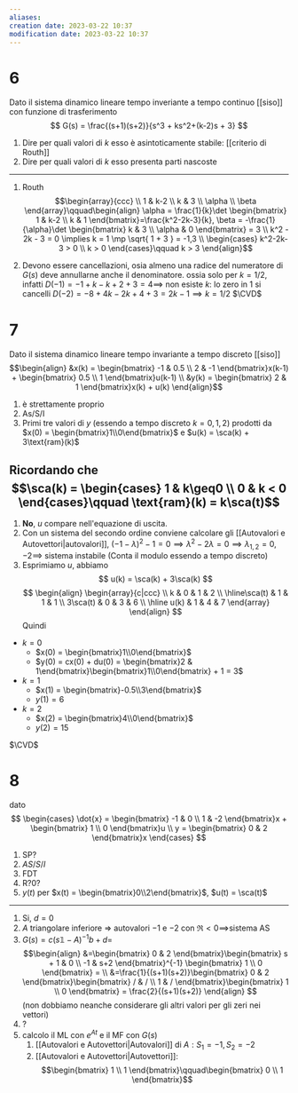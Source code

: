 ```yaml
---
aliases: 
creation date: 2023-03-22 10:37
modification date: 2023-03-22 10:37
---
```





# 6
Dato il sistema dinamico lineare tempo inveriante a tempo continuo [[siso]] con funzione di trasferimento 
$$
G(s) = \frac{(s+1)(s+2)}{s^3 + ks^2+(k-2)s + 3}
$$
1. Dire per quali valori di $k$ esso è asintoticamente stabile: [[criterio di Routh]]
2. Dire per quali valori di $k$ esso presenta parti nascoste
--- 
1. Routh
   $$\begin{array}{ccc} \\
1 & k-2  \\
k & 3 \\
\alpha \\
\beta
\end{array}\qquad\begin{align}
\alpha = \frac{1}{k}\det \begin{bmatrix}
1 & k-2 \\
k & 1 
\end{bmatrix}=\frac{k^2-2k-3}{k}, \beta = -\frac{1}{\alpha}\det \begin{bmatrix}
k & 3 \\
\alpha & 0
\end{bmatrix} = 3 \\
k^2 - 2k - 3 = 0 \implies k = 1 \mp \sqrt{ 1 + 3 } = -1,3 \\
\begin{cases}
k^2-2k-3 > 0 \\
k > 0
\end{cases}\qquad k > 3
\end{align}$$

2. Devono essere cancellazioni, osia almeno una radice del numeratore di $G(s)$ deve annullarne anche il denominatore.
   ossia solo per $k = 1/2$, infatti
$D(-1) = -1 + k -k + 2 + 3 = 4 \implies$ non esiste $k :$ lo zero in $1$ si cancelli
$D(-2) = -8 + 4k -2k + 4 + 3 = 2k - 1 \implies k = 1/2$
$\CVD$
# 7
Dato il sistema dinamico lineare tempo invariante a tempo discreto [[siso]]
$$\begin{align}
&x(k) = \begin{bmatrix}
-1 & 0.5 \\
2 & -1 
\end{bmatrix}x(k-1) + \begin{bmatrix}
0.5 \\
1 
\end{bmatrix}u(k-1) \\
&y(k) = \begin{bmatrix}
2 & 1
\end{bmatrix}x(k) + u(k)
\end{align}$$
1. è strettamente proprio
2. As/S/I
3. Primi tre valori di $y$ (essendo a tempo discreto $k = 0,1,2$) prodotti da $x(0) = \begin{bmatrix}1\\0\end{bmatrix}$ e $u(k) = \sca(k) + 3\text{ram}(k)$

Ricordando che
$$\sca(k) = \begin{cases}
1 & k\geq0 \\
0 & k < 0
\end{cases}\qquad
\text{ram}(k) = k\sca(t)$$
---
1. **No**, $u$ compare nell'equazione di uscita.
2. Con un sistema del secondo ordine conviene calcolare gli [[Autovalori e Autovettori|autovalori]], $(-1-\lambda)^2 - 1 = 0 \implies\lambda^2 -2\lambda =0 \implies \lambda_{1,2} = 0,-2 \implies$ sistema instabile (Conta il modulo essendo a tempo discreto)
3. Esprimiamo $u$, abbiamo
   $$
u(k) = \sca(k) + 3\sca(k)
$$
$$
\begin{align}
\begin{array}{c|ccc} \\
k & 0 & 1 & 2 \\
\hline\sca(t) & 1 & 1 & 1 \\
3\sca(t) & 0 & 3 & 6 \\
\hline u(k) & 1 & 4 & 7
\end{array}
\end{align}
$$
Quindi 
- $k = 0$
	- $x(0) = \begin{bmatrix}1\\0\end{bmatrix}$
	- $y(0) = cx(0) + du(0) = \begin{bmatrix}2 & 1\end{bmatrix}\begin{bmatrix}1\\0\end{bmatrix} + 1 = 3$
- $k = 1$
	- $x(1) = \begin{bmatrix}-0.5\\3\end{bmatrix}$
	- $y(1) = 6$
- $k=2$
	- $x(2) = \begin{bmatrix}4\\0\end{bmatrix}$
	- $y(2) = 15$

$\CVD$
# 8
dato
$$
\begin{cases}
\dot{x} = \begin{bmatrix}
-1 & 0 \\
1 & -2
\end{bmatrix}x + \begin{bmatrix}
1 \\
0
\end{bmatrix}u \\
y = \begin{bmatrix}
0 & 2
\end{bmatrix}x
\end{cases}
$$
1. SP?
2. $AS/S/I$
3. FDT
4. R?0?
5. $y(t)$ per $x(t) = \begin{bmatrix}0\\2\end{bmatrix}$, $u(t) = \sca(t)$
---
1. Si, $d = 0$
2. $A$ triangolare inferiore => autovalori $-1$ e $-2$ con $\Re < 0 \implies$sistema AS
3. $G(s) = c(s\mathbb{1} - A)^{-1}b + d =$
   $$\begin{align}
&=\begin{bmatrix}
0 & 2
\end{bmatrix}\begin{bmatrix}
s + 1 & 0 \\
-1 & s+2
\end{bmatrix}^{-1}
\begin{bmatrix}
1 \\
0
\end{bmatrix} = \\
&=\frac{1}{(s+1)(s+2)}\begin{bmatrix}
0 & 2
\end{bmatrix}\begin{bmatrix}
/ & / \\
1 & /
\end{bmatrix}\begin{bmatrix}
1 \\
0
\end{bmatrix} = \frac{2}{(s+1)(s+2)}
\end{align} $$
(non dobbiamo neanche considerare gli altri valori per gli zeri nei vettori)
4. ?
5. calcolo il ML con $e^{At}$ e il MF con $G(s)$
	1. [[Autovalori e Autovettori|Autovalori]] di $A: S_{1} =-1,S_{2} = -2$
	2. [[Autovalori e Autovettori|Autovettori]]:
	   $$\begin{bmatrix}
1 \\
1
\end{bmatrix}\qquad\begin{bmatrix}
0 \\
1
\end{bmatrix}$$